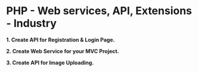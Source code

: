 # PHP - Web services, API, Extensions - Industry

<b> 1. Create API for Registration & Login Page.</b>

<b> 2. Create Web Service for your MVC Project.</b> 

<b> 3. Create API for Image Uploading.</b>
